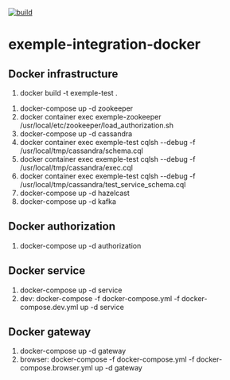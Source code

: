[![build](https://github.com/doudouchat/exemple-integration-docker/workflows/build/badge.svg)](https://github.com/doudouchat/exemple-integration-docker/actions)

# exemple-integration-docker

## Docker infrastructure

<ol>
<li>docker build -t exemple-test .</li>
</ol>

<ol>
<li>docker-compose up -d zookeeper</li>
<li>docker container exec exemple-zookeeper /usr/local/etc/zookeeper/load_authorization.sh</li>
<li>docker-compose up -d cassandra</li>
<li>docker container exec exemple-test cqlsh --debug -f /usr/local/tmp/cassandra/schema.cql</li>
<li>docker container exec exemple-test cqlsh --debug -f /usr/local/tmp/cassandra/exec.cql</li>
<li>docker container exec exemple-test cqlsh --debug -f /usr/local/tmp/cassandra/test_service_schema.cql</li>
<li>docker-compose up -d hazelcast</li>
<li>docker-compose up -d kafka</li>
</ol>

## Docker authorization

<ol>
<li>docker-compose up -d authorization</li>
</ol>

## Docker service

<ol>
<li>docker-compose up -d service</li>
<li>dev: docker-compose -f docker-compose.yml -f docker-compose.dev.yml up -d service</li>
</ol>

## Docker gateway

<ol>
<li>docker-compose up -d gateway</li>
<li>browser: docker-compose -f docker-compose.yml -f docker-compose.browser.yml up -d gateway</li>
</ol>
